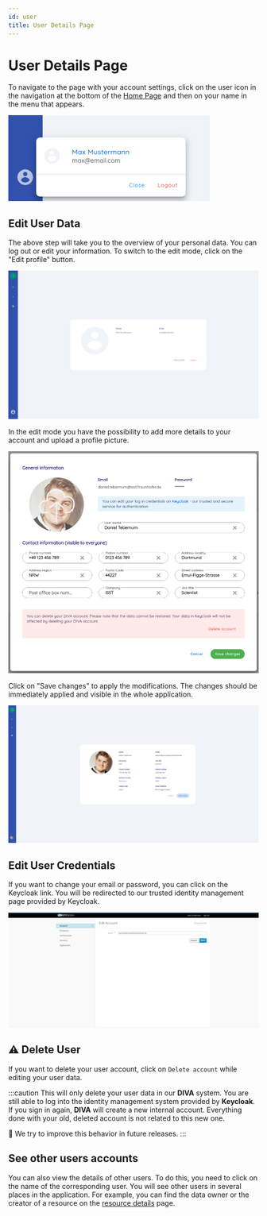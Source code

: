 ```yaml
---
id: user
title: User Details Page
---
```


# User Details Page

To navigate to the page with your account settings, click on the user icon in the navigation at the bottom of the  [Home Page](home) and then on your name in the menu that appears.

![User Menu](/img/screenshots/user_menu.png)

## Edit User Data

The above step will take you to the overview of your personal data.
You can log out or edit your information. To switch to the edit mode, click on the "Edit profile" button.

![User](/img/screenshots/user.png)

In the edit mode you have the possibility to add more details to your account and upload a profile picture.

![User Edit](/img/screenshots/user_edit.png)

Click on "Save changes" to apply the modifications. The changes should be immediately applied and visible in the whole application.

![User Edited](/img/screenshots/user_edited.png)

## Edit User Credentials

If you want to change your email or password, you can click on the Keycloak link.
You will be redirected to our trusted identity management page provided by Keycloak.

![Keycloak edit data](/img/screenshots/keycloak/keycloak_edit.png)

## ⚠️ Delete User

If you want to delete your user account, click on `Delete account` while editing your user data.

:::caution
This will only delete your user data in our **DIVA** system.
You are still able to log into the identity management system provided by **Keycloak**.
If you sign in again, **DIVA** will create a new internal account.
Everything done with your old, deleted account is not related to this new one.

🔨 We try to improve this behavior in future releases.
:::

## See other users accounts

You can also view the details of other users.
To do this, you need to click on the name of the corresponding user.
You will see other users in several places in the application.
For example, you can find the data owner or the creator of a resource on the [resource details](./details/general-metadata) page.
